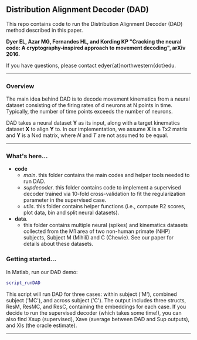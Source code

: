 ## Distribution Alignment Decoder (DAD) 
This repo contains code to run the Distribution Alignment Decoder (DAD) method described in this paper. 

__Dyer EL, Azar MG, Fernandes HL, and Kording KP "Cracking the neural code: A cryptography-inspired approach to movement decoding", arXiv 2016.__

If you have questions, please contact edyer{at}northwestern{dot}edu.
___
### Overview
The main idea behind DAD is to decode movement kinematics from a neural dataset consisting of the firing rates of d neurons at N points in time. Typically, the number of time points exceeds the number of neurons.

DAD takes a neural dataset __Y__ as its input, along with a target kinematics dataset __X__ to align __Y__ to. In our implementation, we assume __X__ is a Tx2 matrix and __Y__ is a Nxd matrix, where $N$ and $T$ are not assumed to be equal.
___
### What's here... ###
* __code__
    - _main_. this folder contains the main codes and helper tools needed to run DAD.
    - _supdecoder_. this folder contains code to implement a supervised decoder trained via 10-fold cross-validation to fit the regularization parameter in the supervised case.
    - _utils_. this folder contains helper functions (i.e., compute R2 scores, plot data, bin and split neural datasets).
* __data__. 
    - this folder contains multiple neural (spikes) and kinematics datasets collected from the M1 area of two non-human primate (NHP) subjects, Subject M (Mihili) and C (Chewie). See our paper for details about these datasets.

### Getting started...
In Matlab, run our DAD demo:
``` matlab
script_runDAD
```
This script will run DAD for three cases: within subject ('M'), combined subject ('MC'), and across subject ('C'). The output includes three structs, ResM, ResMC, and ResC, containing the embeddings for each case. If you decide to run the supervised decoder (which takes some time!), you can also find Xsup (supervised), Xave (average between DAD and Sup outputs), and Xls (the oracle estimate).
___
